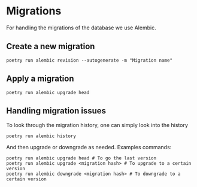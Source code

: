 # Migrations

For handling the migrations of the database we use Alembic.

## Create a new migration

```console
poetry run alembic revision --autogenerate -m "Migration name"
```

## Apply a migration

```console
poetry run alembic upgrade head
```

## Handling migration issues

To look through the migration history, one can simply look into the history

```console
poetry run alembic history
```

And then upgrade or downgrade as needed. Examples commands:

```console
poetry run alembic upgrade head # To go the last version
poetry run alembic upgrade <migration hash> # To upgrade to a certain version
poetry run alembic downgrade <migration hash> # To downgrade to a certain version
```